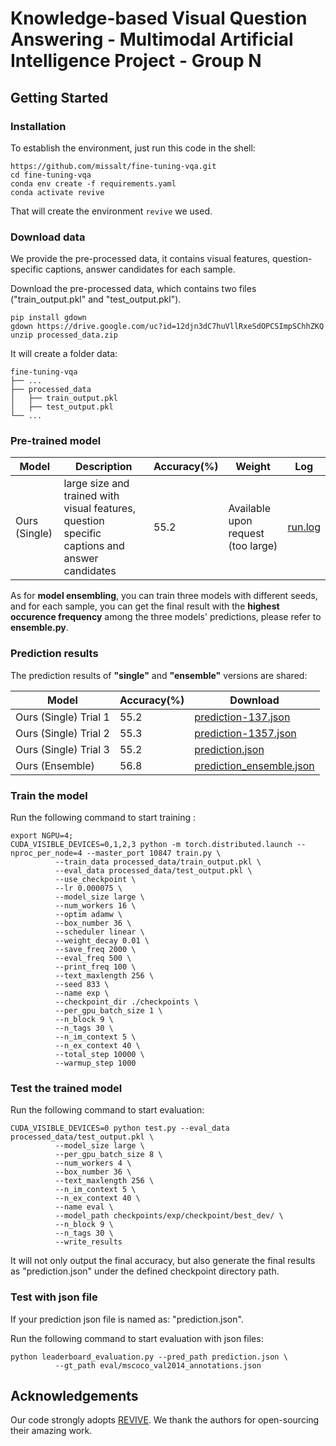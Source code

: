 # Knowledge-based Visual Question Answering - Multimodal Artificial Intelligence Project - Group N

## Getting Started

### Installation
To establish the environment, just run this code in the shell:
```
https://github.com/missalt/fine-tuning-vqa.git
cd fine-tuning-vqa
conda env create -f requirements.yaml
conda activate revive
```
That will create the environment ```revive``` we used.
### Download data
We provide the pre-processed data, it contains visual features,  question-specific captions, 
answer candidates for each sample.

Download the pre-processed data, which contains two files ("train_output.pkl" and "test_output.pkl").
```
pip install gdown
gdown https://drive.google.com/uc?id=12djn3dC7huVllRxeSdOPCSImpSChhZKQ
unzip processed_data.zip
```
It will create a folder data:
```
fine-tuning-vqa
├── ...
├── processed_data
│   ├── train_output.pkl
│   ├── test_output.pkl
└── ...
```
### Pre-trained model
|Model |Description|Accuracy(%)|Weight|Log
|  ----  | ----  | ----  | ---- | ---- | 
|Ours (Single)|large size and trained with visual features, question specific captions and answer candidates| 55.2 |Available upon request (too large)|[run.log](https://drive.google.com/file/d/1qsqh0-xJDKv-ZKMlxq4IV2QSMYrjRBeQ/view?usp=drive_link)|

As for **model ensembling**, you can train three models with different seeds, and for each sample, 
you can get the final result with the **highest occurence frequency** among the three models' predictions,
please refer to **ensemble.py**.

### Prediction results
The prediction results of **"single"** and **"ensemble"** versions are shared:

|Model |Accuracy(%)|Download|
|  ----  | ----  | ---- |  
|Ours (Single) Trial 1| 55.2 |[prediction-137.json](https://drive.google.com/file/d/1WupvaQAFsI9g26Eke_Bu2VgyOcFIEoox/view?usp=sharing)|
|Ours (Single) Trial 2| 55.3 |[prediction-1357.json](https://drive.google.com/file/d/1vIOeNeaAjxREruVKFUMSgXfcOVb4Sfq-/view?usp=sharing)|
|Ours (Single) Trial 3| 55.2 |[prediction.json](https://drive.google.com/file/d/1yV0nbHbBperpNhSF4S7p2dj0lQOkX6jF/view?usp=sharing)|
|Ours (Ensemble)| 56.8 |[prediction_ensemble.json](https://drive.google.com/file/d/1EemLClVK_xIATc0QhI6YiOOm_A0Ekcx-/view?usp=sharing)|


### Train the model
Run the following command to start training :
```
export NGPU=4;
CUDA_VISIBLE_DEVICES=0,1,2,3 python -m torch.distributed.launch --nproc_per_node=4 --master_port 10847 train.py \
          --train_data processed_data/train_output.pkl \
          --eval_data processed_data/test_output.pkl \
          --use_checkpoint \
          --lr 0.000075 \
          --model_size large \
          --num_workers 16 \
          --optim adamw \
          --box_number 36 \
          --scheduler linear \
          --weight_decay 0.01 \
          --save_freq 2000 \
          --eval_freq 500 \
          --print_freq 100 \
          --text_maxlength 256 \
          --seed 833 \
          --name exp \
          --checkpoint_dir ./checkpoints \
          --per_gpu_batch_size 1 \
          --n_block 9 \
          --n_tags 30 \
          --n_im_context 5 \
          --n_ex_context 40 \
          --total_step 10000 \
          --warmup_step 1000
```

### Test the trained model
Run the following command to start evaluation:
```
CUDA_VISIBLE_DEVICES=0 python test.py --eval_data processed_data/test_output.pkl \
          --model_size large \
          --per_gpu_batch_size 8 \
          --num_workers 4 \
          --box_number 36 \
          --text_maxlength 256 \
          --n_im_context 5 \
          --n_ex_context 40 \
          --name eval \
          --model_path checkpoints/exp/checkpoint/best_dev/ \
          --n_block 9 \
          --n_tags 30 \
          --write_results
```
          
It will not only output the final accuracy, but also 
generate the final results as "prediction.json" under the defined
checkpoint directory path.

### Test with json file
If your prediction json file is named as: "prediction.json".

Run the following command to start evaluation with json files:
```
python leaderboard_evaluation.py --pred_path prediction.json \
          --gt_path eval/mscoco_val2014_annotations.json
```

## Acknowledgements
Our code strongly adopts [REVIVE](https://github.com/yuanze-lin/REVIVE). We thank the authors for open-sourcing their amazing work.
